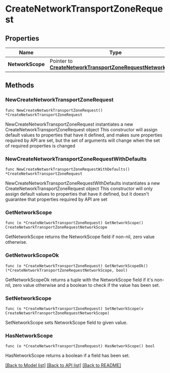 # CreateNetworkTransportZoneRequest

## Properties

Name | Type | Description | Notes
------------ | ------------- | ------------- | -------------
**NetworkScope** | Pointer to [**CreateNetworkTransportZoneRequestNetworkScope**](CreateNetworkTransportZoneRequestNetworkScope.md) |  | [optional] 

## Methods

### NewCreateNetworkTransportZoneRequest

`func NewCreateNetworkTransportZoneRequest() *CreateNetworkTransportZoneRequest`

NewCreateNetworkTransportZoneRequest instantiates a new CreateNetworkTransportZoneRequest object
This constructor will assign default values to properties that have it defined,
and makes sure properties required by API are set, but the set of arguments
will change when the set of required properties is changed

### NewCreateNetworkTransportZoneRequestWithDefaults

`func NewCreateNetworkTransportZoneRequestWithDefaults() *CreateNetworkTransportZoneRequest`

NewCreateNetworkTransportZoneRequestWithDefaults instantiates a new CreateNetworkTransportZoneRequest object
This constructor will only assign default values to properties that have it defined,
but it doesn't guarantee that properties required by API are set

### GetNetworkScope

`func (o *CreateNetworkTransportZoneRequest) GetNetworkScope() CreateNetworkTransportZoneRequestNetworkScope`

GetNetworkScope returns the NetworkScope field if non-nil, zero value otherwise.

### GetNetworkScopeOk

`func (o *CreateNetworkTransportZoneRequest) GetNetworkScopeOk() (*CreateNetworkTransportZoneRequestNetworkScope, bool)`

GetNetworkScopeOk returns a tuple with the NetworkScope field if it's non-nil, zero value otherwise
and a boolean to check if the value has been set.

### SetNetworkScope

`func (o *CreateNetworkTransportZoneRequest) SetNetworkScope(v CreateNetworkTransportZoneRequestNetworkScope)`

SetNetworkScope sets NetworkScope field to given value.

### HasNetworkScope

`func (o *CreateNetworkTransportZoneRequest) HasNetworkScope() bool`

HasNetworkScope returns a boolean if a field has been set.


[[Back to Model list]](../README.md#documentation-for-models) [[Back to API list]](../README.md#documentation-for-api-endpoints) [[Back to README]](../README.md)


